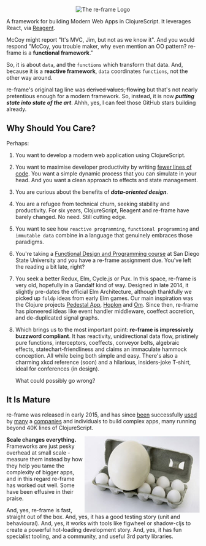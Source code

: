 

<p align="center"><img src="../images/logo/re-frame-colour.png?raw=true" alt="The re-frame Logo"></p>

A framework for building Modern Web Apps in ClojureScript. It leverages React, via [Reagent].

McCoy might report "It's MVC, Jim, but not as we know it".  And you would respond 
"McCoy, you trouble maker, why even mention an OO pattern? 
re-frame is a **functional framework**."

So, it is about `data`, and the `functions` 
which transform that data.  And, because it is a **reactive framework**, `data` coordinates 
`functions`, not the other way around.

re-frame's original tag line was ~~derived values, flowing~~ but that's not nearly 
pretentious enough for a modern framework. So, instead, it is now
**_putting state into state of the art_**. 
Ahhh, yes, I can feel those GitHub stars building already.



[Reagent]:http://reagent-project.github.io/

## Why Should You Care?

Perhaps:

1.  You want to develop a modern web application using ClojureScript.
2.  You want to maximise developer productivity by writing [fewer lines of code](https://medium.com/dailyjs/a-realworld-comparison-of-front-end-frameworks-2020-4e50655fe4c1). You want a simple dynamic process that you can simulate in your head. And you want a clean approach to effects and state management.
2.  You are curious about the benefits of **_data-oriented design_**.
2.  You are a refugee from technical churn, seeking stability and productivity.
    For six years, ClojureScript, Reagent and re-frame have barely changed. No need. Still cutting edge.
2.  You want to see how `reactive programming`, `functional programming` and `immutable data`
    combine in a language that genuinely embraces those paradigms.
3.  You're taking a [Functional Design and Programming course](http://www.eli.sdsu.edu/courses/fall15/cs696/index.html) at San Diego State University
    and you have a re-frame assignment due.  You've left the reading a bit late, right?
4.  You seek a better Redux, Elm, Cycle.js or Pux. In this space, re-frame is very old, 
    hopefully in a Gandalf kind of way.
    Designed in late 2014, it slightly pre-dates the official Elm Architecture,
    although thankfully we picked up `foldp` ideas from early Elm games. 
    Our main inspiration was the
    Clojure projects [Pedestal App], [Hoplon] and [Om]. Since then,
    re-frame has pioneered ideas like event handler middleware,
    coeffect accretion, and de-duplicated signal graphs.
5.  Which brings us to the most important point: **re-frame is impressively buzzword compliant**. It has reactivity,
    unidirectional data flow, pristinely pure functions,
    interceptors, coeffects, conveyor belts, algebraic effects, statechart-friendliness 
    and claims an immaculate hammock conception. All while being both simple and easy. There's also a charming
    xkcd reference (soon) and a hilarious, insiders-joke T-shirt,
    ideal for conferences (in design).  
    
    What could possibly go wrong?

[Pedestal App]:https://github.com/pedestal/pedestal-app
[SPA]:http://en.wikipedia.org/wiki/Single-page_application
[OM]:https://github.com/swannodette/om
[Hoplon]:http://hoplon.io/



## It Is Mature

re-frame was released in early 2015, and has since 
[been](https://www.fullcontact.com) successfully
[used](https://www.nubank.com.br) by
[many](http://open.mediaexpress.reuters.com/) a 
[companies](https://rokt.com/) and
individuals to build complex apps, many running beyond 40K lines of
ClojureScript.

<img align="right" src="../images/scale-changes-everything.jpg">

**Scale changes everything.** Frameworks
are just pesky overhead at small scale - measure them instead by how they help
you tame the complexity of bigger apps, and in this regard re-frame has
worked out well. Some have been effusive in their praise.

And, yes, re-frame is fast, straight out of the box. And, yes, it has 
a good testing story (unit and behavioural). And, yes, it works with 
tools like figwheel or shadow-cljs to create
a powerful hot-loading development story. And, yes, it has 
fun specialist tooling, and a community,
and useful 3rd party libraries.



<!-- 
Don't delete the following blank H1, even though it looks useless and a mistake.
It is a trick to stop mkdocs adding a title for this page. 
We want the logo to be the title. 

Apparently, with mkdocs, if a page has any H1 element in it, 
even at the end, like this useless one, a title won't be automatically put at the top. 
 -->
# 
